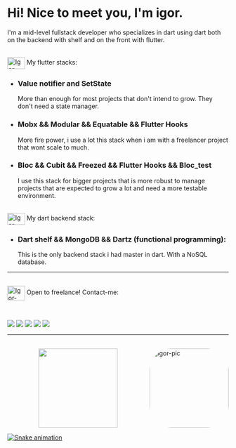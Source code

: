 # Hi! Nice to meet you, I'm igor.

I'm a mid-level fullstack developer who specializes 
in dart using dart both on the backend with
shelf and on the front with flutter. 

<div style="display: inline_block"><br>
  <img align="center" alt="Igor-Flutter" height="27" width="40" src="https://cdn.jsdelivr.net/gh/devicons/devicon/icons/flutter/flutter-original.svg"> My flutter stacks:
 
 - ### Value notifier and SetState
      More than enough for most projects that don't intend to grow. They don't need a state manager.
  
 - ### Mobx && Modular && Equatable && Flutter Hooks
      More fire power, i use a lot this stack when i am with a freelancer project that wont scale to much.
 
 - ### Bloc && Cubit && Freezed && Flutter Hooks && Bloc_test
      I use this stack for bigger projects that is more robust to manage projects that are expected to grow a lot and need a more testable environment.

<div style="display: inline_block"><br>
  <img align="center" alt="Igor-Flutter" height="27" width="40" src="https://cdn.jsdelivr.net/gh/devicons/devicon/icons/dart/dart-original.svg"> My dart backend stack:

 - ### Dart shelf && MongoDB && Dartz (functional programming):
      This is the only backend stack i had master in dart. With a NoSQL database.
 
---

<div>
<div style="display: inline_block"><br>
  <img align="center" alt="Igor-Freelance" height="33" width="40" src="https://media.geeksforgeeks.org/wp-content/uploads/20210128150852/bird-300x241.png">   Open to freelance! Contact-me:
  
&nbsp;

<a href="https://www.linkedin.com/in/rafaella-ballerini-45875016a" target="_blank"><img src="https://img.shields.io/badge/-LinkedIn-%230077B5?style=for-the-badge&logo=linkedin&logoColor=white" target="_blank"></a>
  <a href = "mailto:igor_midev@outlook.com"><img src="https://img.shields.io/badge/Microsoft_Outlook-0078D4?style=for-the-badge&logo=microsoft-outlook&logoColor=white" target="_blank"></a>
  <a href="https://www.facebook.com/igor.mirandasouza.9" target="_blank"><img src="https://img.shields.io/badge/Facebook-1877F2?style=for-the-badge&logo=facebook&logoColor=white" target="_blank"></a>
  <a href="https://wa.me/5521967103488" target="_blank"><img src="https://img.shields.io/badge/WhatsApp-25D366?style=for-the-badge&logo=whatsapp&logoColor=white" target="_blank"></a>
  <a href="https://instagram.com/igor_misouza" target="_blank"><img src="https://img.shields.io/badge/-Instagram-%23E4405F?style=for-the-badge&logo=instagram&logoColor=white" target="_blank"></a>
</div>

---

<div style="display: inline_block"><br>
<img align="right" alt="Igor-pic" height="180" style="border-radius:50px;" src="https://instagram.fsdu8-2.fna.fbcdn.net/v/t51.2885-15/103675132_295652188129964_7673321093869081766_n.jpg?stp=dst-jpg_e35_s480x480&_nc_ht=instagram.fsdu8-2.fna.fbcdn.net&_nc_cat=108&_nc_ohc=LdBwbdcGcvkAX_DH1PP&edm=AOQ1c0wBAAAA&ccb=7-5&oh=00_AT_gDaBOw9bK2veXVTURvsPaLx3XpkGlA-VI9F0j85n93A&oe=62F3FA79&_nc_sid=8fd12b">
</div>

<div align="center">
  <a href="https://github.com/igormidev"> 
  <img height="180em" src="https://github-readme-stats.vercel.app/api?username=igormidev&show_icons=true&theme=dark&include_all_commits=true&count_private=true"/>
</div>

![Snake animation](https://github.com/igormidev/igormidev/blob/output/github-contribution-grid-snake.svg)
